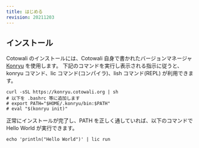 ```yaml
---
title: はじめる
revision: 20211203
---
```


## インストール

Cotowali のインストールには、Cotowali 自身で書かれたバージョンマネージャ [Konryu](https://github.com/cotowali/konryu) を使用します。
下記のコマンドを実行し表示される指示に従うと、konryu コマンド、lic コマンド(コンパイラ)、lish コマンド(REPL) が利用できます。

```
curl -sSL https://konryu.cotowali.org | sh
# 以下を .bashrc 等に追加します
# export PATH="$HOME/.konryu/bin:$PATH"
# eval "$(konryu init)"
```

正常にインストールが完了し、PATH を正しく通していれば、以下のコマンドで Hello World が実行できます。

```
echo 'println("Hello World")' | lic run
```
